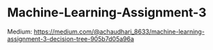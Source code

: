# Machine-Learning-Assignment-3

Medium: https://medium.com/@achaudhari_8633/machine-learning-assignment-3-decision-tree-905b7d05a96a

